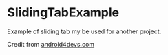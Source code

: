 # SlidingTabExample
Example of sliding tab my be used for another project.

Credit from <a href=http://www.android4devs.com/2015/01/how-to-make-material-design-sliding-tabs.html>android4devs.com</a>
